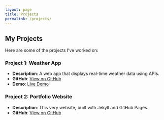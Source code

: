 ```yaml
---
layout: page
title: Projects
permalink: /projects/
---
```


## My Projects

Here are some of the projects I've worked on:

### Project 1: Weather App
- **Description**: A web app that displays real-time weather data using APIs.
- **GitHub**: [View on GitHub](https://github.com/username/weather-app)
- **Demo**: [Live Demo](https://username.github.io/weather-app)

### Project 2: Portfolio Website
- **Description**: This very website, built with Jekyll and GitHub Pages.
- **GitHub**: [View on GitHub](https://github.com/username/username.github.io)
